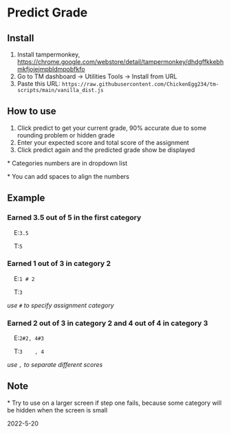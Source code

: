 
# Predict Grade

## Install

1. Install tampermonkey, https://chrome.google.com/webstore/detail/tampermonkey/dhdgffkkebhmkfjojejmpbldmpobfkfo
2. Go to TM dashboard -> Utilities Tools -> Install from URL
3. Paste this URL: `https://raw.githubusercontent.com/ChickenEgg234/tm-scripts/main/vanilla_dist.js`

## How to use

1. Click predict to get your current grade, 90% accurate due to some rounding problem or hidden grade
2. Enter your expected score and total score of the assignment
3. Click predict again and the predicted grade show be displayed

\* Categories numbers are in dropdown list

\* You can add spaces to align the numbers

## Example

### Earned 3.5 out of 5 in the first category

&nbsp;&nbsp;&nbsp;&nbsp;E:`3.5`

&nbsp;&nbsp;&nbsp;&nbsp;T:`5`

### Earned 1 out of 3 in category 2

&nbsp;&nbsp;&nbsp;&nbsp;E:`1 # 2`

&nbsp;&nbsp;&nbsp;&nbsp;T:`3`

*use `#` to specify assignment category*

### Earned 2 out of 3 in category 2 and 4 out of 4 in category 3

&nbsp;&nbsp;&nbsp;&nbsp;E:`2#2, 4#3`

&nbsp;&nbsp;&nbsp;&nbsp;T:`3    , 4`

*use `,` to separate different scores*

## Note

\* Try to use on a larger screen if step one fails, because some category will be hidden when the screen is small

2022-5-20
